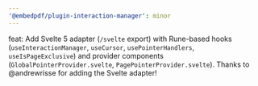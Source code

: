 ```yaml
---
'@embedpdf/plugin-interaction-manager': minor
---
```


feat: Add Svelte 5 adapter (`/svelte` export) with Rune-based hooks (`useInteractionManager`, `useCursor`, `usePointerHandlers`, `useIsPageExclusive`) and provider components (`GlobalPointerProvider.svelte`, `PagePointerProvider.svelte`). Thanks to @andrewrisse for adding the Svelte adapter!

